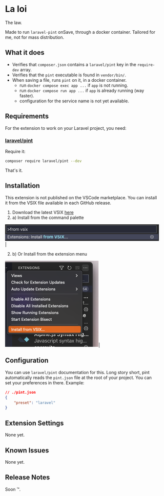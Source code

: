 # La loi

The law.

Made to run `laravel-pint` onSave, through a docker container.
Tailored for me, not for mass distribution.

## What it does

- Verifies that `composer.json` contains a `laravel/pint` key in the `require-dev` array.
- Verifies that the `pint` executable is found in `vendor/bin/`.
- When saving a file, runs `pint` on it, in a docker container.
  - run `docker compose exec app ...` if `app` is not running.
  - run `docker compose run app ...` if `app` is already running (way faster).
  - configuration for the service name is not yet available.

## Requirements

For the extension to work on your Laravel project, you need:

### [laravel/pint](https://github.com/laravel/pint)

Require it:
```bash
composer require laravel/pint --dev
```

That's it.

## Installation

This extension is not published on the VSCode marketplace.
You can install it from the VSIX file available in each GitHub release.


1. Download the latest VSIX [here](https://github.com/vorban/laloi/releases)
2. a) Install from the command palette

![Command Palette: install from VSIX](https://github.com/vorban/laloi/blob/main/docs/img/cmd_from_vsix.png?raw=true)|

2. b) Or Install from the extension menu

![Install from VSIX](https://github.com/vorban/laloi/blob/main/docs/img/from_vsix.png?raw=true)|


## Configuration

You can use `laravel/pint` documentation for this. Long story short, pint automatically
reads the `pint.json` file at the root of your project. You can set your preferences
in there. Example:

```json
// ./pint.json
{
    "preset": "laravel"
}
```

## Extension Settings

None yet.

## Known Issues

None yet.

## Release Notes

Soon :tm:.

